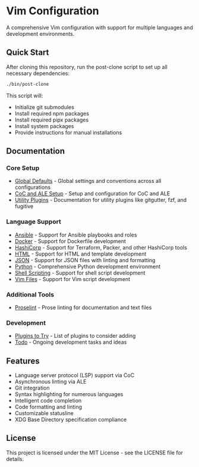 # Vim Configuration

A comprehensive Vim configuration with support for multiple languages and development environments.

## Quick Start

After cloning this repository, run the post-clone script to set up all necessary dependencies:

```bash
./bin/post-clone
```

This script will:
- Initialize git submodules
- Install required npm packages
- Install required pipx packages
- Install system packages
- Provide instructions for manual installations

## Documentation

### Core Setup
- [Global Defaults](docs/GLOBAL.md) - Global settings and conventions across all configurations
- [CoC and ALE Setup](docs/coc-ale-setup.md) - Setup and configuration for CoC and ALE
- [Utility Plugins](docs/utility.md) - Documentation for utility plugins like gitgutter, fzf, and fugitive

### Language Support
- [Ansible](docs/ansible.md) - Support for Ansible playbooks and roles
- [Docker](docs/docker.md) - Support for Dockerfile development
- [HashiCorp](docs/hashicorp.md) - Support for Terraform, Packer, and other HashiCorp tools
- [HTML](docs/html.md) - Support for HTML and template development
- [JSON](docs/json.md) - Support for JSON files with linting and formatting
- [Python](docs/python.md) - Comprehensive Python development environment
- [Shell Scripting](docs/shell.md) - Support for shell script development
- [Vim Files](docs/vim-files.md) - Support for Vim script development

### Additional Tools
- [Proselint](docs/proselint.md) - Prose linting for documentation and text files

### Development
- [Plugins to Try](docs/plugins-to-try.md) - List of plugins to consider adding
- [Todo](docs/todo.md) - Ongoing development tasks and ideas

## Features

- Language server protocol (LSP) support via CoC
- Asynchronous linting via ALE
- Git integration
- Syntax highlighting for numerous languages
- Intelligent code completion
- Code formatting and linting
- Customizable statusline
- XDG Base Directory specification compliance

## License

This project is licensed under the MIT License - see the LICENSE file for details.

